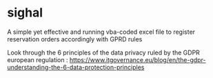 # sighal
A simple yet effective and running vba-coded excel file to register reservation orders accordingly with GPRD rules

Look through the 6 principles of the data privacy ruled by the GDPR european regulation :
https://www.itgovernance.eu/blog/en/the-gdpr-understanding-the-6-data-protection-principles
